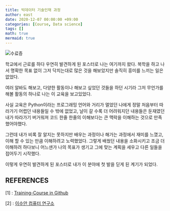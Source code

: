 ```yaml
---
title: 빅데이터 기술인재 과정
author: east
date: 2020-12-07 00:00:00 +09:00
categories: [Course, Data science]
tags: []
math: true
mermaid: true
---
```


![수료증](https://user-images.githubusercontent.com/77319450/184873415-c582c728-ec8d-4a2a-ab19-b62d4ed7ad89.jpg)

학교에서 근로를 하다 우연히 발견하게 된 포스터로 나는 여기까지 왔다. 복학을 하고 나서 명확한 목표 없이 그저 닥치는대로 많은 것을 해보았지만 솔직히 흥미를 느끼는 일은 없었다.

여러 알바도 해보고, 다양한 활동이나 해보고 싶었던 것들을 하던 시기라 그저 무언가를 해볼 활동의 하나로 나는 이 교육을 보고있었다.

사실 교육은 Python이라는 프로그래밍 언어와 거리가 멀었던 나에게 정말 처음부터 따라가기 어렵던 내용들일 수 밖에 없었고, 날이 갈 수록 더 어려워지던 내용들은 둔재였던 내가 따라가기 버거워져 코드 한줄 한줄의 이해보다는 큰 맥락을 이해하는 것으로 만족했어야했다. 

그런데 내가 비록 잘 알지는 못하지만 배우는 과정이나 해가는 과정에서 재미를 느꼈고, 이해 할 수 있는 만큼 이해하려고 노력했었다. 그렇게 배웠던 내용을 소화시키고 조금 더 이해하려 하다보니 어느샌가 나의 목표가 생기고 그에 맞는 계획을 세우고 다른 일들을 접어두기 시작했다. 

이렇게 우연히 발견하게 된 포스터로 내가 이 분야에 첫 발을 딛게 된 계기가 되었다.



REFERENCES
--- 

[1] : [Training-Course in Github](https://github.com/tjy2202/P.T/tree/main/Big-Data-and-AI-Training-Course)

[2] : [이수안 컴퓨터 연구소](https://www.youtube.com/channel/UCFfALXX0DOx7zv6VeR5U_Bg)  



